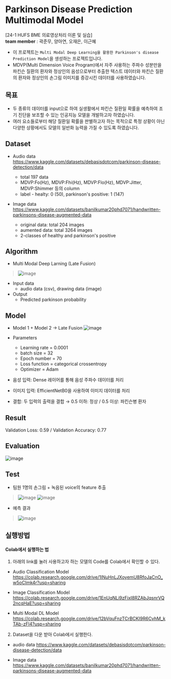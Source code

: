 # Parkinson Disease Prediction Multimodal Model
[24-1 HUFS BME 의료영상처리 이론 및 실습] \
**team member** : 곽준무, 양아연, 오재은, 이근혜

- 이 프로젝트는 `Multi Modal Deep Learning을 활용한 Parkinson's disease Prediction Model`을 생성하는 프로젝트입니다.
- MDVP(Multi Dimension Voice Program)에서 자주 사용하는 주파수 성분만을 파킨슨 질환의 환자와 정상인의 음성으로부터 추출한 텍스트 데이터와 파킨슨 질환의 환자와 정상인의 손그림 이미지를 증강시킨 데이터를 사용하였습니다.
## 목표
- 두 종류의 데이터를 input으로 하여 실생활에서 파킨슨 질환일 확률을 예측하여 조기 진단을 보조할 수 있는 인공지능 모델을 개발하고자 하였습니다.
- 여러 요소들로부터 해당 질환일 확률을 판별하고자 하는 목적으로 특정 상황이 아닌 다양한 상황에서도 모델의 일반화 능력을 가질 수 있도록 하였습니다. 

## Dataset
- Audio data https://www.kaggle.com/datasets/debasisdotcom/parkinson-disease-detection/data 
   * total 197 data
   * MDVP:Fo(Hz), MDVP:Fhi(Hz), MDVP:Flo(Hz), MDVP:Jitter, MDVP:Shimmer 등의 column
   * label - healty: 0 (50), parkinson's positive: 1 (147)

- Image data https://www.kaggle.com/datasets/banilkumar20phd7071/handwritten-parkinsons-disease-augmented-data
  * original data: total 204 images
  * aumented data: total 3264 images
  * 2-classes of healthy and parkinson's positive
  
## Algorithm
- Multi Modal Deep Larning (Late Fusion)
>  ![image](https://github.com/user-attachments/assets/21e20797-83cc-461b-ad03-b9c93d02ba7b)
  - Input data
    - audio data (csv), drawing data (image)
  - Output
    - Predicted parkinson probability
  
## Model
- Model 1 + Model 2 -> Late Fusion 
![image](https://github.com/user-attachments/assets/67581fb1-6b6a-401a-84e1-577694a728ac)
- Parameters
  - Learning rate = 0.0001
  - batch size = 32
  - Epoch number = 70
  - Loss function = categorical crossentropy
  - Optimizer = Adam
   
- 음성 입력: Dense 레이어를 통해 음성 주파수 데이터를 처리
- 이미지 입력: EfficientNetB0을 사용하여 이미지 데이터를 처리
- 결합: 두 입력의 출력을 결합 → 0.5 이하: 정상 / 0.5 이상: 파킨슨병 환자

## Result
Validation Loss: 0.59 / Validation Accuracy: 0.77

## Evaluation
![image](https://github.com/user-attachments/assets/08edaef2-7f16-4c02-849c-2df925de908d)



## Test
- 팀원 1명의 손그림 + 녹음된 voice의 feature 추출
 >  ![image](https://github.com/user-attachments/assets/2e885574-844f-4f39-b808-b4153c9efe39)
 >  ![image](https://github.com/user-attachments/assets/d725c438-32ad-46b0-884a-bf1b62fd20b4)
- 예측 결과
> ![image](https://github.com/user-attachments/assets/89651e48-2138-4670-b6f2-046eb149d935)


## 실행방법

#### Colab에서 실행하는 법
1. 아래의 link를 눌러 사용하고자 하는 모델의 Code를 Colab에서 확인할 수 있다.
- Audio Classification Model
https://colab.research.google.com/drive/1lNuHnLJXoyemU8RfoJaCnO_w5oCImk4r?usp=sharing

- Image Classification Model
https://colab.research.google.com/drive/1EnUqNLi9zFixI8RZAbJqsnrVQ2ncqHaE?usp=sharing

- Multi Modal DL Model
https://colab.research.google.com/drive/12bVquFnzTCrBCKI9R6CvhM_kTAb-zFl4?usp=sharing

2. Dataset을 다운 받아 Colab에서 실행한다.
-  audio data
https://www.kaggle.com/datasets/debasisdotcom/parkinson-disease-detection/data

- Image data
https://www.kaggle.com/datasets/banilkumar20phd7071/handwritten-parkinsons-disease-augmented-data

